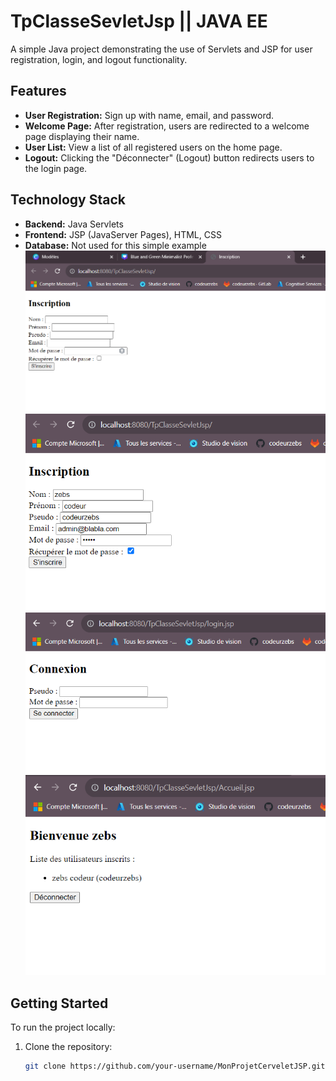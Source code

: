 # TpClasseSevletJsp || JAVA EE

A simple Java project demonstrating the use of Servlets and JSP for user registration, login, and logout functionality.

## Features

- **User Registration:** Sign up with name, email, and password.
- **Welcome Page:** After registration, users are redirected to a welcome page displaying their name.
- **User List:** View a list of all registered users on the home page.
- **Logout:** Clicking the "Déconnecter" (Logout) button redirects users to the login page.

## Technology Stack

- **Backend:** Java Servlets
- **Frontend:** JSP (JavaServer Pages), HTML, CSS
- **Database:** Not used for this simple example
![1](https://github.com/codeurzebs/TpClasseSevletJsp/blob/main/.github/workflows/private/preview14.PNG?raw=true)
![2](https://github.com/codeurzebs/TpClasseSevletJsp/blob/main/.github/workflows/private/preview13.PNG?raw=true)
![3](https://github.com/codeurzebs/TpClasseSevletJsp/blob/main/.github/workflows/private/preview11.PNG?raw=true)
![4](https://github.com/codeurzebs/TpClasseSevletJsp/blob/main/.github/workflows/private/preview12.PNG?raw=true)
## Getting Started

To run the project locally:

1. Clone the repository:
   ```bash
   git clone https://github.com/your-username/MonProjetCerveletJSP.git
